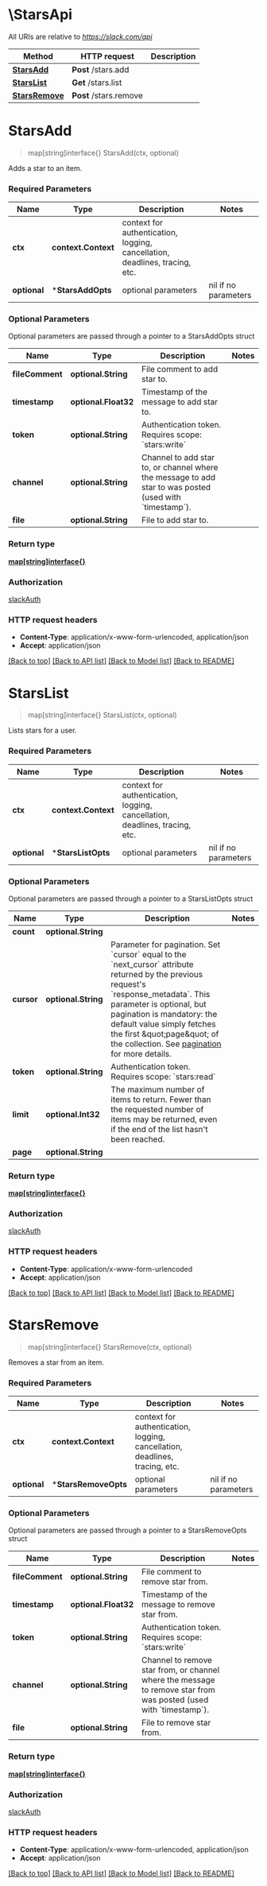 # \StarsApi

All URIs are relative to *https://slack.com/api*

Method | HTTP request | Description
------------- | ------------- | -------------
[**StarsAdd**](StarsApi.md#StarsAdd) | **Post** /stars.add | 
[**StarsList**](StarsApi.md#StarsList) | **Get** /stars.list | 
[**StarsRemove**](StarsApi.md#StarsRemove) | **Post** /stars.remove | 


# **StarsAdd**
> map[string]interface{} StarsAdd(ctx, optional)


Adds a star to an item.

### Required Parameters

Name | Type | Description  | Notes
------------- | ------------- | ------------- | -------------
 **ctx** | **context.Context** | context for authentication, logging, cancellation, deadlines, tracing, etc.
 **optional** | ***StarsAddOpts** | optional parameters | nil if no parameters

### Optional Parameters
Optional parameters are passed through a pointer to a StarsAddOpts struct

Name | Type | Description  | Notes
------------- | ------------- | ------------- | -------------
 **fileComment** | **optional.String**| File comment to add star to. | 
 **timestamp** | **optional.Float32**| Timestamp of the message to add star to. | 
 **token** | **optional.String**| Authentication token. Requires scope: &#x60;stars:write&#x60; | 
 **channel** | **optional.String**| Channel to add star to, or channel where the message to add star to was posted (used with &#x60;timestamp&#x60;). | 
 **file** | **optional.String**| File to add star to. | 

### Return type

[**map[string]interface{}**](interface{}.md)

### Authorization

[slackAuth](../README.md#slackAuth)

### HTTP request headers

 - **Content-Type**: application/x-www-form-urlencoded, application/json
 - **Accept**: application/json

[[Back to top]](#) [[Back to API list]](../README.md#documentation-for-api-endpoints) [[Back to Model list]](../README.md#documentation-for-models) [[Back to README]](../README.md)

# **StarsList**
> map[string]interface{} StarsList(ctx, optional)


Lists stars for a user.

### Required Parameters

Name | Type | Description  | Notes
------------- | ------------- | ------------- | -------------
 **ctx** | **context.Context** | context for authentication, logging, cancellation, deadlines, tracing, etc.
 **optional** | ***StarsListOpts** | optional parameters | nil if no parameters

### Optional Parameters
Optional parameters are passed through a pointer to a StarsListOpts struct

Name | Type | Description  | Notes
------------- | ------------- | ------------- | -------------
 **count** | **optional.String**|  | 
 **cursor** | **optional.String**| Parameter for pagination. Set &#x60;cursor&#x60; equal to the &#x60;next_cursor&#x60; attribute returned by the previous request&#39;s &#x60;response_metadata&#x60;. This parameter is optional, but pagination is mandatory: the default value simply fetches the first \&quot;page\&quot; of the collection. See [pagination](/docs/pagination) for more details. | 
 **token** | **optional.String**| Authentication token. Requires scope: &#x60;stars:read&#x60; | 
 **limit** | **optional.Int32**| The maximum number of items to return. Fewer than the requested number of items may be returned, even if the end of the list hasn&#39;t been reached. | 
 **page** | **optional.String**|  | 

### Return type

[**map[string]interface{}**](interface{}.md)

### Authorization

[slackAuth](../README.md#slackAuth)

### HTTP request headers

 - **Content-Type**: application/x-www-form-urlencoded
 - **Accept**: application/json

[[Back to top]](#) [[Back to API list]](../README.md#documentation-for-api-endpoints) [[Back to Model list]](../README.md#documentation-for-models) [[Back to README]](../README.md)

# **StarsRemove**
> map[string]interface{} StarsRemove(ctx, optional)


Removes a star from an item.

### Required Parameters

Name | Type | Description  | Notes
------------- | ------------- | ------------- | -------------
 **ctx** | **context.Context** | context for authentication, logging, cancellation, deadlines, tracing, etc.
 **optional** | ***StarsRemoveOpts** | optional parameters | nil if no parameters

### Optional Parameters
Optional parameters are passed through a pointer to a StarsRemoveOpts struct

Name | Type | Description  | Notes
------------- | ------------- | ------------- | -------------
 **fileComment** | **optional.String**| File comment to remove star from. | 
 **timestamp** | **optional.Float32**| Timestamp of the message to remove star from. | 
 **token** | **optional.String**| Authentication token. Requires scope: &#x60;stars:write&#x60; | 
 **channel** | **optional.String**| Channel to remove star from, or channel where the message to remove star from was posted (used with &#x60;timestamp&#x60;). | 
 **file** | **optional.String**| File to remove star from. | 

### Return type

[**map[string]interface{}**](interface{}.md)

### Authorization

[slackAuth](../README.md#slackAuth)

### HTTP request headers

 - **Content-Type**: application/x-www-form-urlencoded, application/json
 - **Accept**: application/json

[[Back to top]](#) [[Back to API list]](../README.md#documentation-for-api-endpoints) [[Back to Model list]](../README.md#documentation-for-models) [[Back to README]](../README.md)

